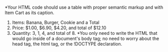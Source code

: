 *Your HTML code should use a table with proper semantic markup and with Item Cart as its caption.
  1. Items: Banana, Burger, Cookie and a Total
  2. Price: $1.00, $6.90, $4.20, and total of $12.10
  3. Quantity: 3, 1, 4, and total of 8. 
*You only need to write the HTML that would go inside of a document's body tag; no need to worry about the head tag, the html tag, or the !DOCTYPE declaration.
